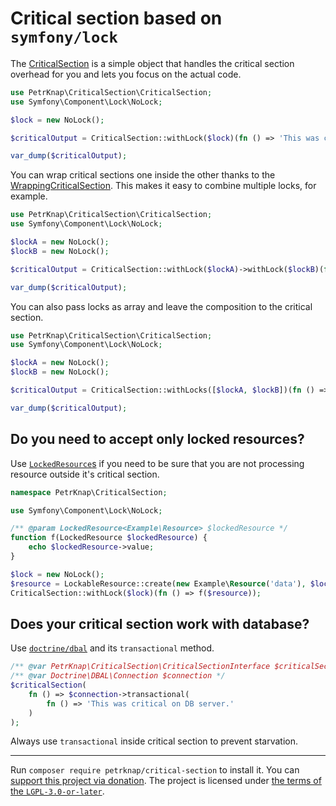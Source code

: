 # Critical section based on `symfony/lock`

The [CriticalSection](./src/CriticalSection.php) is a simple object that handles the critical section overhead for you
and lets you focus on the actual code.

```php
use PetrKnap\CriticalSection\CriticalSection;
use Symfony\Component\Lock\NoLock;

$lock = new NoLock();

$criticalOutput = CriticalSection::withLock($lock)(fn () => 'This was critical.');

var_dump($criticalOutput);
```

You can wrap critical sections one inside the other thanks to the [WrappingCriticalSection](./src/WrappingCriticalSection.php).
This makes it easy to combine multiple locks, for example.

```php
use PetrKnap\CriticalSection\CriticalSection;
use Symfony\Component\Lock\NoLock;

$lockA = new NoLock();
$lockB = new NoLock();

$criticalOutput = CriticalSection::withLock($lockA)->withLock($lockB)(fn () => 'This was critical.');

var_dump($criticalOutput);
```

You can also pass locks as array and leave the composition to the critical section.

```php
use PetrKnap\CriticalSection\CriticalSection;
use Symfony\Component\Lock\NoLock;

$lockA = new NoLock();
$lockB = new NoLock();

$criticalOutput = CriticalSection::withLocks([$lockA, $lockB])(fn () => 'This was critical.');

var_dump($criticalOutput);
```

## Do you need to accept only locked resources?

Use [`LockedResource`s](./src/LockedResource.php) if you need to be sure that you are not processing resource outside it's critical section.

```php
namespace PetrKnap\CriticalSection;

use Symfony\Component\Lock\NoLock;

/** @param LockedResource<Example\Resource> $lockedResource */
function f(LockedResource $lockedResource) {
    echo $lockedResource->value;
}

$lock = new NoLock();
$resource = LockableResource::create(new Example\Resource('data'), $lock);
CriticalSection::withLock($lock)(fn () => f($resource));
```

## Does your critical section work with database?

Use [`doctrine/dbal`](https://packagist.org/packages/doctrine/dbal) and its `transactional` method.

```php
/** @var PetrKnap\CriticalSection\CriticalSectionInterface $criticalSection */
/** @var Doctrine\DBAL\Connection $connection */
$criticalSection(
    fn () => $connection->transactional(
        fn () => 'This was critical on DB server.'
    )
);
```

Always use `transactional` inside critical section to prevent starvation.

---

Run `composer require petrknap/critical-section` to install it.
You can [support this project via donation](https://petrknap.github.io/donate.html).
The project is licensed under [the terms of the `LGPL-3.0-or-later`](./COPYING.LESSER).
